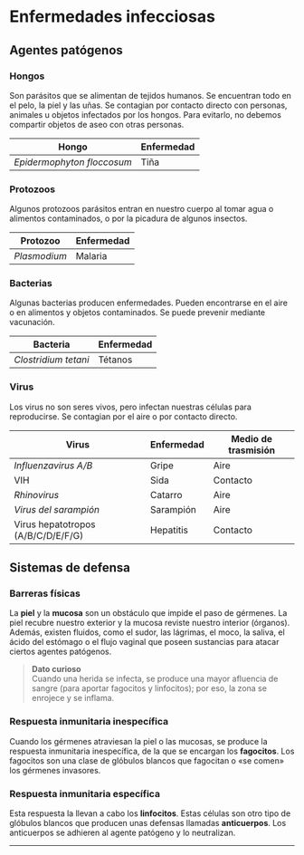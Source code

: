 # Enfermedades infecciosas

## Agentes patógenos

### Hongos

Son parásitos que se alimentan de tejidos humanos. Se encuentran todo en el pelo, la piel y las uñas. Se contagian por contacto directo con personas, animales u objetos infectados por los hongos. Para evitarlo, no debemos compartir objetos de aseo con otras personas.

| Hongo                      | Enfermedad |
|----------------------------|------------|
| _Epidermophyton floccosum_ | Tiña       |

### Protozoos

Algunos protozoos parásitos entran en nuestro cuerpo al tomar agua o alimentos contaminados, o por la picadura de algunos insectos.

| Protozoo     | Enfermedad |
|--------------|------------|
| _Plasmodium_ | Malaria    |


### Bacterias

Algunas bacterias producen enfermedades. Pueden encontrarse en el aire o en alimentos y objetos contaminados. Se puede prevenir mediante vacunación.

| Bacteria             | Enfermedad |
|----------------------|------------|
| _Clostridium tetani_ | Tétanos    |
    

### Virus

Los virus no son seres vivos, pero infectan nuestras células para reproducirse. Se contagian por el aire o por contacto directo.

| Virus                              | Enfermedad | Medio de trasmisión |
|------------------------------------|------------|---------------------|
| _Influenzavirus A/B_               | Gripe      | Aire                |
| VIH                                | Sida       | Contacto            |
| _Rhinovirus_                       | Catarro    | Aire                |
| _Virus del sarampión_              | Sarampión  | Aire                |
| Virus hepatotropos (A/B/C/D/E/F/G) | Hepatitis  | Contacto            |

## Sistemas de defensa

### Barreras físicas

La **piel** y la **mucosa** son un obstáculo que impide el paso de gérmenes. La piel recubre nuestro exterior y la mucosa reviste nuestro interior (órganos). Además, existen fluidos, como el sudor, las lágrimas, el moco, la saliva, el ácido del estómago o el flujo vaginal que poseen sustancias para atacar ciertos agentes patógenos.

> **Dato curioso**  
> Cuando una herida se infecta, se produce una mayor afluencia de sangre (para aportar fagocitos y linfocitos); por eso, la zona se enrojece y se inflama.

### Respuesta inmunitaria inespecífica

Cuando los gérmenes atraviesan la piel o las mucosas, se produce la respuesta inmunitaria inespecífica, de la que se encargan los **fagocitos**. 
Los fagocitos son una clase de glóbulos blancos que fagocitan o «se comen» los gérmenes invasores.

### Respuesta inmunitaria específica

Esta respuesta la llevan a cabo los **linfocitos**. Estas células son otro tipo de glóbulos blancos que producen unas defensas llamadas **anticuerpos**. Los anticuerpos se adhieren al agente patógeno y lo neutralizan.

---
